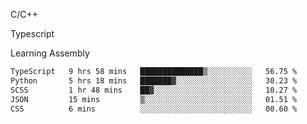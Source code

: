 <p>C/C++</p>
<p> Typescript</p>
<p>Learning Assembly</p>

<!--START_SECTION:waka-->

```txt
TypeScript   9 hrs 58 mins   ██████████████▒░░░░░░░░░░   56.75 %
Python       5 hrs 18 mins   ███████▓░░░░░░░░░░░░░░░░░   30.23 %
SCSS         1 hr 48 mins    ██▓░░░░░░░░░░░░░░░░░░░░░░   10.27 %
JSON         15 mins         ▒░░░░░░░░░░░░░░░░░░░░░░░░   01.51 %
CSS          6 mins          ░░░░░░░░░░░░░░░░░░░░░░░░░   00.60 %
```

<!--END_SECTION:waka-->
